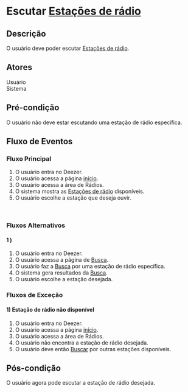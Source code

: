 # Escutar [Estações de rádio](/modelagem/lexico#estacoes-de-radio)
<div class="line"></div>

##  Descrição

O usuário deve poder escutar [Estações de rádio](/modelagem/lexico#estacoes-de-radio).

##  Atores

Usuário
<br>
Sistema

##  Pré-condição

O usuário não deve estar escutando uma estação de rádio específica.


##  Fluxo de Eventos

### Fluxo Principal
1. O usuário entra no Deezer.
2. O usuário acessa a página [início](/modelagem/lexico#inicio).
3. O usuário acessa a área de Rádios.
4. O sistema mostra as [Estações de rádio](/modelagem/lexico#estacoes-de-radio) disponíveis.
5. O usuário escolhe a estação que deseja ouvir.
<br>

### Fluxos Alternativos

#### 1 ) 

1. O usuário entra no Deezer.
2. O usuário acessa a página de [Busca](/modelagem/lexico#busca).
3. O usuário faz a [Busca](/modelagem/lexico#busca) por uma estação de rádio específica.
4. O sistema gera resultados da [Busca](/modelagem/lexico#busca).
5. O usuário escolhe a estação desejada.

### Fluxos de Exceção

#### 1) Estação de rádio não disponível

1. O usuário entra no Deezer.
2. O usuário acessa a página [início](/modelagem/lexico#inicio).
3. O usuário acessa a área de Rádios.
4. O usuário não encontra a estação de rádio desejada.
5. O usuário deve então [Buscar](/modelagem/lexico#busca) por outras estações disponíveis.

## Pós-condição
O usuário agora pode escutar a estação de rádio desejada.




